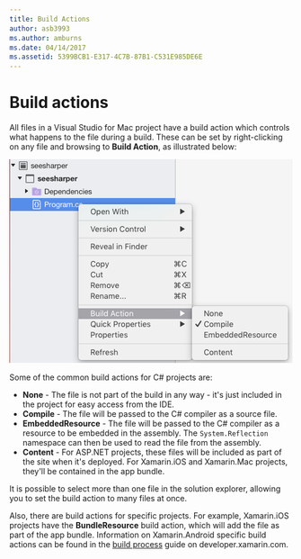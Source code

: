 ```yaml
---
title: Build Actions
author: asb3993
ms.author: amburns
ms.date: 04/14/2017
ms.assetid: 5399BCB1-E317-4C7B-87B1-C531E985DE6E
---
```


# Build actions 

All files in a Visual Studio for Mac project have a build action which controls what happens to the file during a build. These can be set by right-clicking on any file and browsing to **Build Action**, as illustrated below:

![](media/projects-and-solutions-image1.png)

Some of the common build actions for C# projects are:

* **None** - The file is not part of the build in any way - it's just included in the project for easy access from the IDE.
* **Compile** - The file will be passed to the C# compiler as a source file.
* **EmbeddedResource** - The file will be passed to the C# compiler as a resource to be embedded in the assembly. The `System.Reflection` namespace can then be used to read the file from the assembly.
* **Content** - For ASP.NET projects, these files will be included as part of the site when it's deployed. For Xamarin.iOS and Xamarin.Mac projects, they'll be contained in the app bundle.

It is possible to select more than one file in the solution explorer, allowing you to set the build action to many files at once.

Also, there are build actions for specific projects. For example, Xamarin.iOS projects have the **BundleResource** build action, which will add the file as part of the app bundle. Information on Xamarin.Android specific build actions can be found in the [build process](https://developer.xamarin.com/guides/android/under_the_hood/build_process/#Build_Actions) guide on developer.xamarin.com.